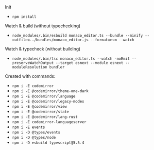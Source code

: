 Init
- `npm install`

Watch & build (without typechecking)
- `node_modules/.bin/esbuild monaco_editor.ts --bundle --minify --outfile=../bundles/monaco_editor.js --format=esm --watch`

Watch & typecheck (without building)
- `node_modules/.bin/tsc monaco_editor.ts --watch -noEmit --preserveWatchOutput --target esnext --module esnext --moduleResolution bundler`

Created with commands:
- `npm i -E codemirror`
- `npm i -E @codemirror/theme-one-dark`
- `npm i -E @codemirror/language`
- `npm i -E @codemirror/legacy-modes`
- `npm i -E @codemirror/view`
- `npm i -E @codemirror/state`
- `npm i -E @codemirror/lang-rust`
- `npm i -E codemirror-languageserver`
- `npm i -E events`
- `npm i -D @types/events`
- `npm i -D @types/node`
- `npm i -D esbuild typescript@5.5.4`

